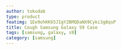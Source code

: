 ```yaml
---
author: tokodab
type: product
featimg: 1Ee9ohKK65JIgY2BMQDaNX9Cyki3g8qsP
title: Cough Samsung Galaxy S9 Case
tags: [samsung, galaxy, s9]
category: [samsung]
---
```

